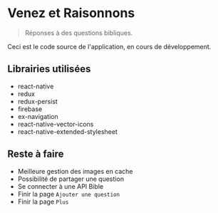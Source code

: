 # Venez et Raisonnons
> Réponses à des questions bibliques.

Ceci est le code source de l'application, en cours de développement.

## Librairies utilisées
- react-native
- redux
- redux-persist
- firebase
- ex-navigation
- react-native-vector-icons
- react-native-extended-stylesheet

## Reste à faire
- Meilleure gestion des images en cache
- Possibilité de partager une question
- Se connecter à une API Bible
- Finir la page `Ajouter une question`
- Finir la page `Plus`
